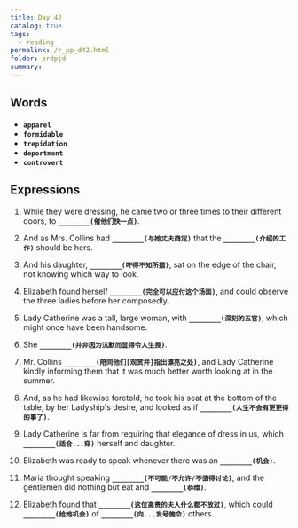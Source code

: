 ```yaml
---
title: Day 42
catalog: true
tags: 
  - reading
permalink: /r_pp_d42.html
folder: prdpjd
summary: 
---
```


## Words

-   <b data-toggle="tooltip" data-original-title="{{site.data.glossary.apparel}}">`apparel`</b>
-   <b data-toggle="tooltip" data-original-title="{{site.data.glossary.formidable}}">`formidable`</b>
-   <b data-toggle="tooltip" data-original-title="{{site.data.glossary.trepidation}}">`trepidation`</b>
-   <b data-toggle="tooltip" data-original-title="{{site.data.glossary.deportment}}">`deportment`</b>
-   <b data-toggle="tooltip" data-original-title="{{site.data.glossary.controvert}}">`controvert`</b>


## Expressions

1.  While they were dressing, he came two or three times to their different doors, to <b data-toggle="tooltip" data-original-title="{{site.data.answers.d42_a}}">`________(催他们快一点)`</b>.

2.  And as Mrs. Collins had <b data-toggle="tooltip" data-original-title="{{site.data.answers.d42_b}}">`________(与她丈夫商定)`</b> that the <b data-toggle="tooltip" data-original-title="{{site.data.answers.d42_b2}}">`________(介绍的工作)`</b> should be hers.

3.  And his daughter, <b data-toggle="tooltip" data-original-title="{{site.data.answers.d42_c}}">`________(吓得不知所措)`</b>, sat on the edge of the chair, not knowing which way to look.

4.  Elizabeth found herself <b data-toggle="tooltip" data-original-title="{{site.data.answers.d42_d}}">`________(完全可以应付这个场面)`</b>, and could observe the three ladies before her composedly.

5.  Lady Catherine was a tall, large woman, with <b data-toggle="tooltip" data-original-title="{{site.data.answers.d42_e}}">`________(深刻的五官)`</b>, which might once have been handsome.

6.  She <b data-toggle="tooltip" data-original-title="{{site.data.answers.d42_f}}">`________(并非因为沉默而显得令人生畏)`</b>.

7.  Mr. Collins <b data-toggle="tooltip" data-original-title="{{site.data.answers.d42_g}}">`________(陪同他们[观赏并]指出漂亮之处)`</b>, and Lady Catherine kindly informing them that it was much better worth looking at in the summer.

8.  And, as he had likewise foretold, he took his seat at the bottom of the table, by her Ladyship's desire, and looked as if <b data-toggle="tooltip" data-original-title="{{site.data.answers.d42_h}}">`________(人生不会有更更得的事了)`</b>.

9.  Lady Catherine is far from requiring that elegance of dress in us, which <b data-toggle="tooltip" data-original-title="{{site.data.answers.d42_i}}">`________(适合...穿)`</b> herself and daughter.

10. Elizabeth was ready to speak whenever there was an <b data-toggle="tooltip" data-original-title="{{site.data.answers.d42_j}}">`________(机会)`</b>.

11. Maria thought speaking <b data-toggle="tooltip" data-original-title="{{site.data.answers.d42_k}}">`________(不可能/不允许/不值得讨论)`</b>, and the gentlemen did nothing but eat and <b data-toggle="tooltip" data-original-title="{{site.data.answers.d42_k2}}">`________(恭维)`</b>.

12. Elizabeth found that <b data-toggle="tooltip" data-original-title="{{site.data.answers.d42_l}}">`________(这位高贵的夫人什么都不放过)`</b>, which could <b data-toggle="tooltip" data-original-title="{{site.data.answers.d42_l2}}">`________(给她机会)`</b> of <b data-toggle="tooltip" data-original-title="{{site.data.answers.d42_l3}}">`________(向...发号施令)`</b> others.

